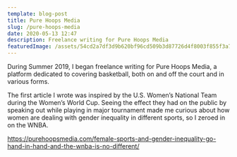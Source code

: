 ```yaml
---
template: blog-post
title: Pure Hoops Media
slug: /pure-hoops-media
date: 2020-05-13 12:47
description: Freelance writing for Pure Hoops Media
featuredImage: /assets/54cd2a7df3d9b620bf96cd509b3d87726d4f8003f855f3a75a9a1a513a01304ba59858c789ddbb68f4daa65c1094af41f156341db6141aea3da2fc4ba65fc815.jpeg.webp
---
```

During Summer 2019, I began freelance writing for Pure Hoops Media, a platform dedicated to covering basketball, both on and off the court and in various forms.

The first article I wrote was inspired by the U.S. Women’s National Team during the Women’s World Cup. Seeing the effect they had on the public by speaking out while playing in major tournament made me curious about how women are dealing with gender inequality in different sports, so I zeroed in on the WNBA.

<https://purehoopsmedia.com/female-sports-and-gender-inequality-go-hand-in-hand-and-the-wnba-is-no-different/>